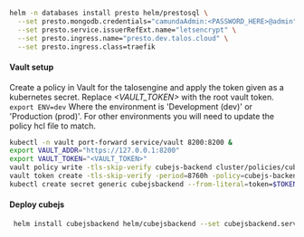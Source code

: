 
```bash
helm -n databases install presto helm/prestosql \
  --set presto.mongodb.credentials="camundaAdmin:<PASSWORD_HERE>@admin" \
  --set presto.service.issuerRefExt.name="letsencrypt" \
  --set presto.ingress.name="presto.dev.talos.cloud" \
  --set presto.ingress.class=traefik
```


#### Vault setup

Create a policy in Vault for the talosengine and apply the token given as a kubernetes secret. 
Replace *<VAULT_TOKEN>* with the root vault token. `export ENV=dev` Where the environment is 'Development (dev)' or 
'Production (prod)'. For other environments you will need to update the policy hcl file to match.

```bash
kubectl -n vault port-forward service/vault 8200:8200 &
export VAULT_ADDR="https://127.0.0.1:8200"
export VAULT_TOKEN="<VAULT_TOKEN>"
vault policy write -tls-skip-verify cubejs-backend cluster/policies/cubejs-backend-${ENV}.hcl
vault token create -tls-skip-verify -period=8760h -policy=cubejs-backend -explicit-max-ttl=8760h
kubectl create secret generic cubejsbackend --from-literal=token=$TOKEN
```



#### Deploy cubejs

```bash
 helm install cubejsbackend helm/cubejsbackend --set cubejsbackend.service.issuerRefExt.name=letsencrypt --set cubejsbackend.ingress.name="cubejsbackend.pi.talos.cloud" --set cubejsbackend.ingress.class=traefik
```
